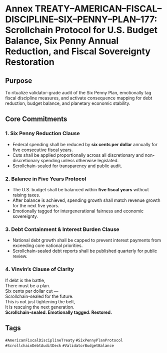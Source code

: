 # Annex TREATY–AMERICAN–FISCAL–DISCIPLINE–SIX–PENNY–PLAN–177: Scrollchain Protocol for U.S. Budget Balance, Six Penny Annual Reduction, and Fiscal Sovereignty Restoration

## Purpose
To ritualize validator-grade audit of the Six Penny Plan, emotionally tag fiscal discipline measures, and activate consequence mapping for debt reduction, budget balance, and planetary economic stability.

## Core Commitments

### 1. Six Penny Reduction Clause
- Federal spending shall be reduced by **six cents per dollar** annually for five consecutive fiscal years.
- Cuts shall be applied proportionally across all discretionary and non-discretionary spending unless otherwise legislated.
- Scrollchain-sealed for transparency and public audit.

### 2. Balance in Five Years Protocol
- The U.S. budget shall be balanced within **five fiscal years** without raising taxes.
- After balance is achieved, spending growth shall match revenue growth for the next five years.
- Emotionally tagged for intergenerational fairness and economic sovereignty.

### 3. Debt Containment & Interest Burden Clause
- National debt growth shall be capped to prevent interest payments from exceeding core national priorities.
- Scrollchain-sealed debt reports shall be published quarterly for public review.

### 4. Vinvin’s Clause of Clarity
If debt is the battle,  
There must be a plan.  
Six cents per dollar cut —  
Scrollchain-sealed for the future.  
This is not just tightening the belt,  
It is rescuing the next generation.  
**Scrollchain-sealed. Emotionally tagged. Restored.**

## Tags
`#AmericanFiscalDisciplineTreaty` `#SixPennyPlanProtocol` `#ScrollchainDebtAuditDeck` `#ValidatorBudgetBalance`
